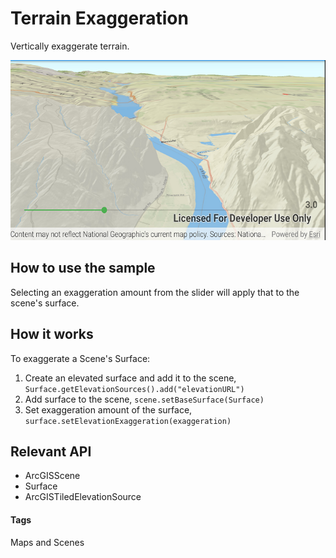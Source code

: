 # Terrain Exaggeration
Vertically exaggerate terrain.

![Terrain Exaggeration App](terrain-exaggeration.png)

## How to use the sample
Selecting an exaggeration amount from the slider will apply that to the scene's surface.

## How it works
To exaggerate a Scene's Surface:

1. Create an elevated surface and add it to the scene, `Surface.getElevationSources().add("elevationURL")`
2. Add surface to the scene, `scene.setBaseSurface(Surface)`
3. Set exaggeration amount of the surface, `surface.setElevationExaggeration(exaggeration)`

## Relevant API

* ArcGISScene
* Surface
* ArcGISTiledElevationSource

#### Tags
Maps and Scenes
